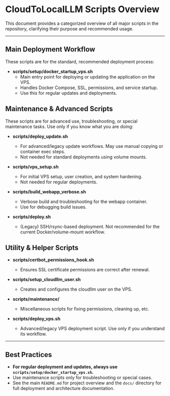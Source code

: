 # CloudToLocalLLM Scripts Overview

This document provides a categorized overview of all major scripts in the repository, clarifying their purpose and recommended usage.

---

## Main Deployment Workflow

These scripts are for the standard, recommended deployment process:

- **scripts/setup/docker_startup_vps.sh**
  - Main entry point for deploying or updating the application on the VPS.
  - Handles Docker Compose, SSL, permissions, and service startup.
  - Use this for regular updates and deployments.

## Maintenance & Advanced Scripts

These scripts are for advanced use, troubleshooting, or special maintenance tasks. Use only if you know what you are doing:

- **scripts/deploy_update.sh**
  - For advanced/legacy update workflows. May use manual copying or container exec steps.
  - Not needed for standard deployments using volume mounts.

- **scripts/vps_setup.sh**
  - For initial VPS setup, user creation, and system hardening.
  - Not needed for regular deployments.

- **scripts/build_webapp_verbose.sh**
  - Verbose build and troubleshooting for the webapp container.
  - Use for debugging build issues.

- **scripts/deploy.sh**
  - (Legacy) SSH/rsync-based deployment. Not recommended for the current Docker/volume-mount workflow.

## Utility & Helper Scripts

- **scripts/certbot_permissions_hook.sh**
  - Ensures SSL certificate permissions are correct after renewal.

- **scripts/setup_cloudllm_user.sh**
  - Creates and configures the cloudllm user on the VPS.

- **scripts/maintenance/**
  - Miscellaneous scripts for fixing permissions, cleaning up, etc.

- **scripts/deploy_vps.sh**
  - Advanced/legacy VPS deployment script. Use only if you understand its workflow.

---

## Best Practices

- **For regular deployment and updates, always use `scripts/setup/docker_startup_vps.sh`.**
- Use maintenance scripts only for troubleshooting or special cases.
- See the main `README.md` for project overview and the `docs/` directory for full deployment and architecture documentation. 